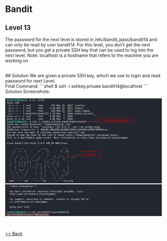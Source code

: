 # Bandit

## Level 13
The password for the next level is stored in /etc/bandit_pass/bandit14 and can only be read by user bandit14. For this level, you don’t get the next password, but you get a private SSH key that can be used to log into the next level. Note: localhost is a hostname that refers to the machine you are working on

<br/>
## Solution
We are given a private SSH key, which we use to login and read password for next Level.

<br/>
Final Command:
```shell
$ ssh -i sshkey.private bandit14@localhost
```

<br/>
Solution Screenshots:

![Level 13 Image](./images/Level13.1.png)
![Level 13 Image](./images/Level13.2.png)

<br/>

[<< Back](https://grey-fish.github.io/Bandit/index.html)
